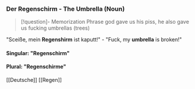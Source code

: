 ### Der Regenschirm - The Umbrella   (Noun)

> [!question]- Memorization Phrase
> god gave us his piss, he also gave us fucking umbrellas (trees)

"Sceiße, mein **Regenshirm** ist kaputt!" - "Fuck, my **umbrella** is broken!"

#### Singular: "Regenschirm"
#### Plural: "Regenschirme"



[[Deutsche]]
[[Regen]]